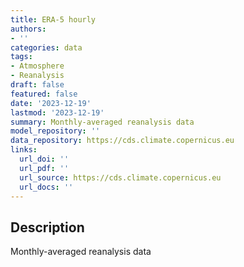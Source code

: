 ```yaml
---
title: ERA-5 hourly
authors:
- ''
categories: data
tags:
- Atmosphere
- Reanalysis
draft: false
featured: false
date: '2023-12-19'
lastmod: '2023-12-19'
summary: Monthly-averaged reanalysis data
model_repository: ''
data_repository: https://cds.climate.copernicus.eu
links:
  url_doi: ''
  url_pdf: ''
  url_source: https://cds.climate.copernicus.eu
  url_docs: ''
---
```


## Description

Monthly-averaged reanalysis data

